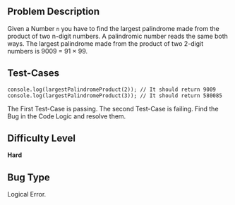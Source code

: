 ## Problem Description

Given a Number `n` you have to find the largest palindrome made from the product of two n-digit numbers. A palindromic 
number reads the same both ways. The largest palindrome made from the product of two 2-digit numbers is 9009 = 91 × 99.

## Test-Cases 

```
console.log(largestPalindromeProduct(2)); // It should return 9009
console.log(largestPalindromeProduct(3)); // It should return 580085
```

The First Test-Case is passing. The second Test-Case is failing. Find the Bug in the Code Logic and resolve them. 

## Difficulty Level 

<b>Hard</b>

## Bug Type 

Logical Error.